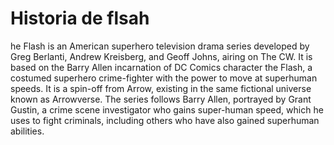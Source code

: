 # Historia de flsah


he Flash is an American superhero television drama series developed by Greg Berlanti, Andrew Kreisberg, and Geoff Johns, airing on The CW. It is based on the Barry Allen incarnation of DC Comics character the Flash, a costumed superhero crime-fighter with the power to move at superhuman speeds. It is a spin-off from Arrow, existing in the same fictional universe known as Arrowverse. The series follows Barry Allen, portrayed by Grant Gustin, a crime scene investigator who gains super-human speed, which he uses to fight criminals, including others who have also gained superhuman abilities. 
